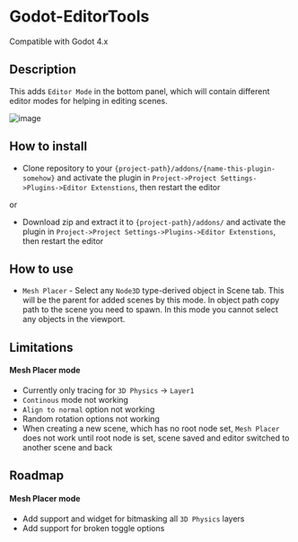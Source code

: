 # Godot-EditorTools
Compatible with Godot 4.x

## Description
This adds `Editor Mode` in the bottom panel, which will contain different editor modes for helping in editing scenes.

![image](https://user-images.githubusercontent.com/17231482/225731162-14b013e4-fc29-4643-ab0a-e89d0daee1d9.png)

## How to install
- Clone repository to your `{project-path}/addons/{name-this-plugin-somehow}` and activate the plugin in `Project->Project Settings->Plugins->Editor Extenstions`, then restart the editor

or
- Download zip and extract it to `{project-path}/addons/` and activate the plugin in `Project->Project Settings->Plugins->Editor Extenstions`, then restart the editor

## How to use
- `Mesh Placer` - Select any `Node3D` type-derived object in Scene tab. This will be the parent for added scenes by this mode. In object path copy path to the scene you need to spawn. In this mode you cannot select any objects in the viewport.

## Limitations

#### Mesh Placer mode
- Currently only tracing for `3D Physics` -> `Layer1`
- `Continous` mode not working
- `Align to normal` option not working
- Random rotation options not working
- When creating a new scene, which has no root node set, `Mesh Placer` does not work until root node is set, scene saved and editor switched to another scene and back
## Roadmap

#### Mesh Placer mode
- Add support and widget for bitmasking all `3D Physics` layers
- Add support for broken toggle options
